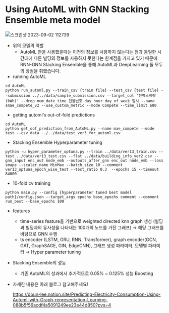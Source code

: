 # Using AutoML with GNN Stacking Ensemble meta model 
![스크린샷 2023-09-02 112739](https://github.com/sILicon-valley-boot-camp/Electricity_Consumption_Prediction/assets/67096173/d146fe98-957c-4509-b33c-a605f94c45a9)
- 위의 모델의 역할
  - AutoML 만을 사용했을때는 이전의 정보를 사용하지 않는다는 점과 동일한 시간대에 다른 빌딩의 정보를 사용하지 못한다는 한계점을 가지고 있기 때문에 RNN-GNN Stacking Ensemble을 통해 AutoML과 DeepLearning 둘 모두의 장점을 취했습니다. 
- running AutoML
```
cd AutoML
python run_automl.py --train_csv {train file} --test_csv {test file} --submission ../../data/sample_submission.csv --target_col '전력소비량(kWh)' --drop num_date_time 건물번호 day hour day_of_week 일시 --name smae_compete_v2 --use_custom_metric --mode Compete --time_limit 600
```
- getting automl's out-of-fold predictions
```
cd AutoML
python get_oof_prediction_from_AutoML.py --name mae_compete --mode test --csv_data ../../data/test_ver3_for_automl.csv
```
- Stacking Ensemble Hyperparameter tuning
```
python -u hyper_parameter_optuna.py --train ../data/ver13_train.csv --test ../data/ver13_test.csv --flat ../data/building_info_ver2.csv --gnn_input enc_out node_emb --outputs_after_gnn enc_out node_emb --loss smape --scaler_name MinMax --batch_size 10 --comment ver13_optuna_epoch_wise_test --test_ratio 0.3  --epochs 15 --timeout 84000
```
- 10-fold cv training
```
python main.py --config {hyperparameter tuned best model path}/config.json --target_args epochs base_epochs comment --comment run_best --base_epochs 100
```

- features
  - time-series feature을 기반으로 weighted directed knn graph 생성 (빌딩과 빌딩과의 유사성을 나타내는 100개의 노드를 가진 그래프) → 해당 그래프를 바탕으로 GNN 수행
  - ts encoder (LSTM, GRU, RNN, Transformer), graph encoder(GCN, GAT, GraphSAGE, GIN, EdgeCNN), 그래프 생성 파라미터, 모델별 파라미터 → Hyper parameter tuning
- Stacking Ensemble의 성능
  - 기존 AutoML의 성과에서 추가적으로 0.05% ~ 0.125% 성능 Boosting

- 자세한 내용은 아래 블로그 참고해주세요!
  
  https://doun-lee.notion.site/Predicting-Electricity-Consumption-Using-Automl-with-Graph-representation-Learning-088b5f56acdf4a5091249ee23e44d850?pvs=4
